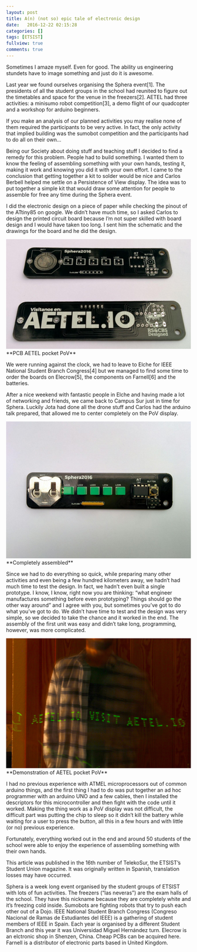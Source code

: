 ```yaml
---
layout: post
title: A(n) (not so) epic tale of electronic design
date:   2016-12-22 02:15:28
categories: []
tags: [ETSIST]
fullview: true
comments: true
---
```


Sometimes I amaze myself. Even for good. The ability us engineering stundets have to image something and just do it is awesome.

Last year we found ourselves organising the Sphera event[1]. The presidents of all the student groups in the school had reunited to figure out the timetables and space for the venue in the freezers[2]. AETEL had three activities: a minisumo robot competition[3], a demo flight of our quadcopter and a workshop for arduino beginners.


If you make an analysis of our planned activities you may realise none of them required the participants to be very active. In fact, the only activity that implied building was the sumobot competition and the participants had to do all on their own…

Being our Society about doing stuff and teaching stuff I decided to find a remedy for this problem. People had to build something. I wanted them to know the feeling of assembling something with your own hands, testing it, making it work and knowing you did it with your own effort. I came to the conclusion that getting together a kit to solder would be nice and Carlos Berbell helped me settle on a Persistence of View display. The idea was to put together a simple kit that would draw some attention for people to assemble for free any time during the Sphera event.

I did the electronic design on a piece of paper while checking the pinout of the ATtiny85 on google. We didn’t have much time, so I asked Carlos to design the printed circuit board because I’m not super skilled with board design and I would have taken too long. I sent him the schematic and the drawings for the board and he did the design.

<img src="/images/pocketpov/photo1.jpg" alt="pcb_pocketPOV"/>
**PCB AETEL pocket PoV**

We were running against the clock, we had to leave to Elche for IEEE National Student Branch Congress[4] but we managed to find some time to order the boards on Elecrow[5], the components on Farnell[6] and the batteries.

After a nice weekend with fantastic people in Elche and having made a lot of networking and friends, we came back to Campus Sur just in time for Sphera. Luckily Jota had done all the drone stuff and Carlos had the arduino talk prepared, that allowed me to center completely on the PoV display.

<img src="/images/pocketpov/photo2.jpg" alt="pocketPOV"/>
**Completely assembled**

Since we had to do everything so quick, while preparing many other activities and even being a few hundred kilometers away, we hadn’t had much time to test the design. In fact, we hadn’t even built a single prototype. I know, I know, right now you are thinking: “what engineer manufactures something before even prototyping? Things should go the other way around” and I agree with you, but sometimes you’ve got to do what you’ve got to do. We didn’t have time to test and the design was very simple, so we decided to take the chance and it worked in the end. The assembly of the first unit was easy and didn’t take long, programming, however, was more complicated.

<img src="/images/pocketpov/photo3.jpg" alt="WorkingPOV"/>
**Demonstration of AETEL pocket PoV**

I had no previous experience with ATMEL microprocessors out of common arduino things, and the first thing I had to do was put together an ad hoc programmer with an arduino UNO and a few cables, then I installed the descriptors for this microcontroller and then fight with the code until it worked. Making the thing work as a PoV display was not difficult, the difficult part was putting the chip to sleep so it didn’t kill the battery while waiting for a user to press the button, all this in a few hours and with little (or no) previous experience.

Fortunately, everything worked out in the end and around 50 students of the school were able to enjoy the experience of assembling something with their own hands.

This article was published in the 16th number of TelekoSur, the ETSIST’s Student Union magazine. It was originally written in Spanish, translation losses may have occurred.

Sphera is a week long event organised by the student groups of ETSIST with lots of fun activities.
The freezers (“las neveras”) are the exam halls of the school. They have this nickname because they are completely white and it’s freezing cold inside.
Sumobots are fighting robots that try to push each other out of a Dojo.
IEEE National Student Branch Congress (Congreso Nacional de Ramas de Estudiantes del IEEE) is a gathering of student members of IEEE in Spain. Each year is organised by a different Student Branch and this year it was Universidad Miguel Hernández turn.
Elecrow is an elctronic shop in Shenzen, China. Cheap PCBs can be acquired here.
Farnell is a distributor of electronic parts based in United Kingdom.
